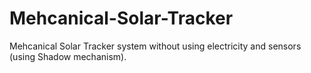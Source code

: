 # Mehcanical-Solar-Tracker
Mehcanical Solar Tracker system without using electricity and sensors (using Shadow mechanism).
